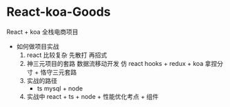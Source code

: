 # React-koa-Goods
React + koa 全栈电商项目

- 如何做项目实战
    1. react 比较复杂  先散打 再招式 
    2. 神三元项目的套路 数据流移动开发 仿 
        react hooks + redux + koa 
        拿捏分寸 + 恪守三元套路  
    3. 实战的路径
        + ts  mysql + node
    4. 实战中
        react + ts 
            + node
            + 性能优化考点
            + 组件 
